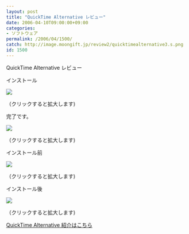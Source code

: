 ```yaml
---
layout: post
title: "QuickTime Alternative レビュー"
date: 2006-04-10T09:00:00+09:00
categories:
- ソフトウェア
permalink: /2006/04/1500/
catch: http://image.moongift.jp/review2/quicktimealternative3.s.png
id: 1500
---
```

QuickTime Alternative レビュー  
<!--more-->

インストール

  

[![](http://image.moongift.jp/review2/quicktimealternative1.s.png)](http://image.moongift.jp/review2/quicktimealternative1.png)  
  
（クリックすると拡大します)

  

完了です。

  

[![](http://image.moongift.jp/review2/quicktimealternative2.s.png)](http://image.moongift.jp/review2/quicktimealternative2.png)  
  
（クリックすると拡大します)

  

インストール前

  

[![](http://image.moongift.jp/review2/quicktimealternative3.s.png)](http://image.moongift.jp/review2/quicktimealternative3.png)  
  
（クリックすると拡大します)

  

インストール後

  

[![](http://image.moongift.jp/review2/quicktimealternative4.s.png)](http://image.moongift.jp/review2/quicktimealternative4.png)  
  
（クリックすると拡大します)

  

[QuickTime Alternative 紹介はこちら](http://fw.moongift.jp/intro/i-1496.html)

